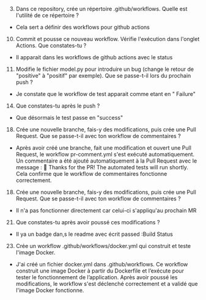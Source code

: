 3. Dans ce repository, crée un répertoire .github/workflows. Quelle est l'utilité de ce
   répertoire ?
- Cela sert a définir des workflows pour github actions
  
10. Commit et pousse ce nouveau workflow. Vérifie l'exécution dans l'onglet Actions.
    Que constates-tu ?
- Il apparait dans les workflows de github actions avec le status
  
11. Modifie le fichier model.py pour introduire un bug (change le retour de "positive" à
    "positif" par exemple).
    Que se passe-t-il lors du prochain push ?
- Je constate que le workflow de test apparait comme etant en " Failure"  
  
14. Que constates-tu après le push ?
- Que désormais le test passe en "success"  

18. Crée une nouvelle branche, fais-y des modifications, puis crée une Pull Request. Que se passe-t-il avec ton workflow de commentaires ?

- Après avoir créé une branche, fait une modification et ouvert une Pull Request, le workflow pr-comment.yml s'est exécuté automatiquement.
Un commentaire a été ajouté automatiquement à la Pull Request avec le message :
👋 Thanks for the PR! The automated tests will run shortly.
Cela confirme que le workflow de commentaires fonctionne correctement.

18. Crée une nouvelle branche, fais-y des modifications, puis crée une Pull Request.
    Que se passe-t-il avec ton workflow de commentaires ?
- Il n'a pas fonctionner directement car celui-ci s'appliqu'au prochain MR 


21. Que constates-tu après avoir poussé ces modifications ?
- Il ya  un badge dan,s le readme avec écrit passed :Build Status

23. Crée un workflow .github/workflows/docker.yml qui construit et teste l'image Docker.

- J'ai créé un fichier docker.yml dans .github/workflows.
Ce workflow construit une image Docker à partir du Dockerfile et l’exécute pour tester le fonctionnement de l’application.
Après avoir poussé les modifications, le workflow s'est déclenché correctement et a validé que l'image Docker fonctionne.


